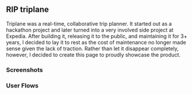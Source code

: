 ## RIP triplane

Triplane was a real-time, collaborative trip planner. It started out as a hackathon project and later turned into a very involved side project at Expedia. After building it, releasing it to the public, and maintaining it for 3+ years, I decided to lay it to rest as the cost of maintenance no longer made sense given the lack of traction. Rather than let it disappear completely, however, I decided to create this page to proudly showcase the product.

### Screenshots

### User Flows
